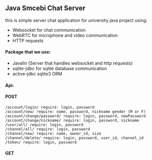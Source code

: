 ## Java Smcebi Chat Server

this is simple server chat application for university java project using:
* Websocket for chat communication
* WebRTC for microphone and video communication
* HTTP requests

#### Package that we use:

* Javalin (Server that handles websocket and http requests)
* sqlite-jdbc for sqlite database communication
* active-jdbc sqlite3 ORM

#### Api: 

#### POST <br>
`/account/login/ require: login, password` <br>
`/account/new/ require: name, password, nickname gender (M or F)` <br>
`/account/change/password/ require: login, password, newPassword` <br>
`/account/change/nickname/ require: login, password, nickname` <br>
`/user/all/ require: login, password` <br>
`/channel/all/ require: login, password` <br>
`/channel/new/ require: name, owner_id, size` <br>
`/channel/delete/ require: login, password, user_id, channel_id` <br>
`/token/ require: login, password ` <br>

#### GET <br>
